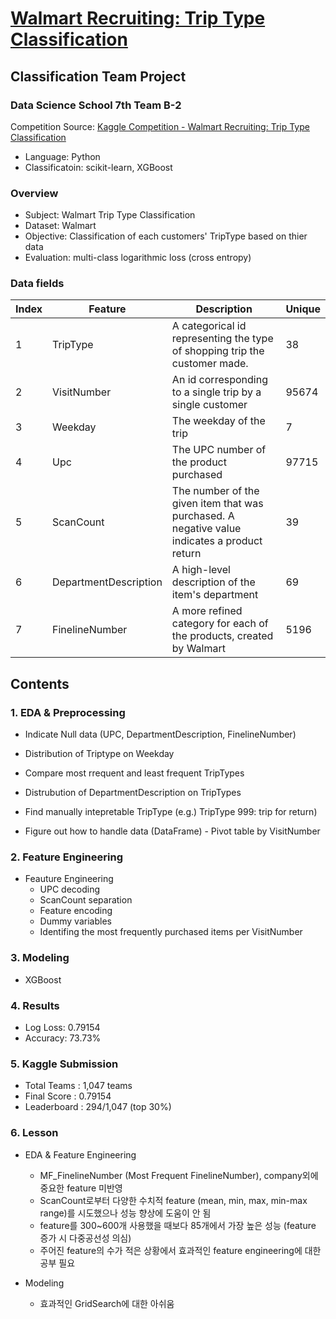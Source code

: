 # [Walmart Recruiting: Trip Type Classification](https://github.com/novdov/dss7_SWYA_walmart/blob/master/main/2%ED%8C%80(SWYA)_B_%EB%B0%9C%ED%91%9C%EC%9E%90%EB%A3%8C.ipynb)

## Classification Team Project

### Data Science School 7th Team B-2

Competition Source: [Kaggle Competition - Walmart Recruiting: Trip Type Classification](https://www.kaggle.com/c/walmart-recruiting-trip-type-classification#description)

- Language: Python
- Classificatoin: scikit-learn, XGBoost

### Overview

- Subject: Walmart Trip Type Classification
- Dataset: Walmart
- Objective: Classification of each customers' TripType based on thier data
- Evaluation: multi-class logarithmic loss (cross entropy)

### Data fields

| Index | Feature               | Description                                  | Unique |
|-------|-----------------------|----------------------------------------------|--------|
| 1     | TripType              | A categorical id representing the type of shopping trip the customer made.                                       | 38     |
| 2     | VisitNumber           | An id corresponding to a single trip by a single customer                              | 95674  |
| 3     | Weekday               | The weekday of the trip                    | 7      |
| 4     | Upc                   | The UPC number of the product purchased                  | 97715  |
| 5     | ScanCount             | The number of the given item that was purchased. A negative value indicates a product return          | 39     |
| 6     | DepartmentDescription | A high-level description of the item's department                                | 69     |
| 7     | FinelineNumber        | A more refined category for each of the products, created by Walmart | 5196   |

## Contents

### 1. EDA & Preprocessing

- Indicate Null data (UPC, DepartmentDescription, FinelineNumber)

- Distribution of Triptype on Weekday
- Compare most rrequent and least frequent TripTypes
- Distrubution of DepartmentDescription on TripTypes
- Find manually intepretable TripType (e.g.) TripType 999: trip for return)
- Figure out how to handle data (DataFrame) - Pivot table by VisitNumber

### 2. Feature Engineering
- Feauture Engineering
    - UPC decoding
    - ScanCount separation
    - Feature encoding
    - Dummy variables
    - Identifing the most frequently purchased items per VisitNumber

### 3. Modeling
- XGBoost

### 4. Results

- Log Loss: 0.79154
- Accuracy: 73.73%

### 5. Kaggle Submission
- Total Teams : 1,047 teams
- Final Score : 0.79154
- Leaderboard : 294/1,047 (top 30%)

### 6. Lesson

- EDA & Feature Engineering
    - MF_FinelineNumber (Most Frequent FinelineNumber), company외에 중요한 feature 미반영
    - ScanCount로부터 다양한 수치적 feature (mean, min, max, min-max range)를 시도했으나 성능 향상에 도움이 안 됨
    - feature를 300~600개 사용했을 때보다 85개에서 가장 높은 성능 (feature 증가 시 다중공선성 의심)
    - 주어진 feature의 수가 적은 상황에서 효과적인 feature engineering에 대한 공부 필요


- Modeling
    - 효과적인 GridSearch에 대한 아쉬움